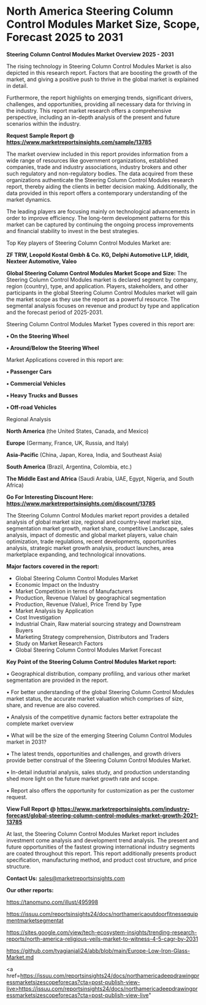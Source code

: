  # North America Steering Column Control Modules Market Size, Scope, Forecast 2025 to 2031

<Strong> Steering Column Control Modules Market Overview 2025 - 2031</strong>

The rising technology in Steering Column Control Modules Market is also depicted in this research report. Factors that are boosting the growth of the market, and giving a positive push to thrive in the global market is explained in detail.

Furthermore, the report highlights on emerging trends, significant drivers, challenges, and opportunities, providing all necessary data for thriving in the industry. This report market research offers a comprehensive perspective, including an in-depth analysis of the present and future scenarios within the industry.

<strong>Request Sample Report @ <a href=https://www.marketreportsinsights.com/sample/13785>https://www.marketreportsinsights.com/sample/13785</a></strong>

The market overview included in this report provides information from a wide range of resources like government organizations, established companies, trade and industry associations, industry brokers and other such regulatory and non-regulatory bodies. The data acquired from these organizations authenticate the Steering Column Control Modules research report, thereby aiding the clients in better decision making. Additionally, the data provided in this report offers a contemporary understanding of the market dynamics.

The leading players are focusing mainly on technological advancements in order to improve efficiency. The long-term development patterns for this market can be captured by continuing the ongoing process improvements and financial stability to invest in the best strategies.

Top Key players of Steering Column Control Modules Market are:

<strong>ZF TRW, Leopold Kostal Gmbh & Co. KG, Delphi Automotive LLP, Ididit, Nexteer Automotive, Valeo</strong>

<strong><b>Global Steering Column Control Modules Market Scope and Size:</b></strong>
The Steering Column Control Modules market is declared segment by company, region (country), type, and application. Players, stakeholders, and other participants in the global Steering Column Control Modules market will gain the market scope as they use the report as a powerful resource. The segmental analysis focuses on revenue and product by type and application and the forecast period of 2025-2031.

Steering Column Control Modules Market Types covered in this report are:

<strong>• On the Steering Wheel

• Around/Below the Steering Wheel</strong>

Market Applications covered in this report are:

<strong>• Passenger Cars

• Commercial Vehicles

• Heavy Trucks and Busses

• Off-road Vehicles</strong> 

Regional Analysis

<strong>North America</strong> (the United States, Canada, and Mexico)

<strong>Europe</strong> (Germany, France, UK, Russia, and Italy)

<strong>Asia-Pacific</strong> (China, Japan, Korea, India, and Southeast Asia)

<strong>South America</strong> (Brazil, Argentina, Colombia, etc.)

<strong>The Middle East and Africa</strong> (Saudi Arabia, UAE, Egypt, Nigeria, and South Africa)

<strong>Go For Interesting Discount Here: <a href=https://www.marketreportsinsights.com/discount/13785>https://www.marketreportsinsights.com/discount/13785</a></strong>

The Steering Column Control Modules market report provides a detailed analysis of global market size, regional and country-level market size, segmentation market growth, market share, competitive Landscape, sales analysis, impact of domestic and global market players, value chain optimization, trade regulations, recent developments, opportunities analysis, strategic market growth analysis, product launches, area marketplace expanding, and technological innovations.

<strong><b>Major factors covered in the report:</b></strong>
<ul>
  <li>Global Steering Column Control Modules Market </li>
  <li>Economic Impact on the Industry</li>
  <li>Market Competition in terms of Manufacturers</li>
  <li>Production, Revenue (Value) by geographical segmentation</li>
  <li>Production, Revenue (Value), Price Trend by Type</li>
  <li>Market Analysis by Application</li>
  <li>Cost Investigation</li>
  <li>Industrial Chain, Raw material sourcing strategy and Downstream Buyers</li>
  <li>Marketing Strategy comprehension, Distributors and Traders</li>
  <li>Study on Market Research Factors</li>
  <li>Global Steering Column Control Modules Market Forecast</li>
</ul>

<strong><b>Key Point of the Steering Column Control Modules Market report:</b></strong>

• Geographical distribution, company profiling, and various other market segmentation are provided in the report.

• For better understanding of the global Steering Column Control Modules market status, the accurate market valuation which comprises of size, share, and revenue are also covered.

• Analysis of the competitive dynamic factors better extrapolate the complete market overview

• What will be the size of the emerging Steering Column Control Modules market in 2031?

• The latest trends, opportunities and challenges, and growth drivers provide better construal of the Steering Column Control Modules Market.

• In-detail industrial analysis, sales study, and production understanding shed more light on the future market growth rate and scope.

• Report also offers the opportunity for customization as per the customer request.

<strong><b>View Full Report @ <a href=https://www.marketreportsinsights.com/industry-forecast/global-steering-column-control-modules-market-growth-2021-13785>https://www.marketreportsinsights.com/industry-forecast/global-steering-column-control-modules-market-growth-2021-13785</a></b></strong>


At last, the Steering Column Control Modules Market report includes investment come analysis and development trend analysis. The present and future opportunities of the fastest growing international industry segments are coated throughout this report. This report additionally presents product specification, manufacturing method, and product cost structure, and price structure.

<strong>Contact Us:</strong>
sales@marketreportsinsights.com

<strong>Our other reports:</strong>

<a href=https://tanomuno.com/illust/495998>https://tanomuno.com/illust/495998</a>

<a href=https://issuu.com/reportsinsights24/docs/northamericaoutdoorfitnessequipmentmarketsegmentat>https://issuu.com/reportsinsights24/docs/northamericaoutdoorfitnessequipmentmarketsegmentat</a>

<a href=https://sites.google.com/view/tech-ecosystem-insights/trending-research-reports/north-america-religious-veils-market-to-witness-4-5-cagr-by-2031>https://sites.google.com/view/tech-ecosystem-insights/trending-research-reports/north-america-religious-veils-market-to-witness-4-5-cagr-by-2031</a>

<a href=https://github.com/tyagianjali24/abb/blob/main/Europe-Low-Iron-Glass-Market.md>https://github.com/tyagianjali24/abb/blob/main/Europe-Low-Iron-Glass-Market.md</a>

<a href=https://issuu.com/reportsinsights24/docs/northamericadeepdrawingpressmarketsizescopeforecas?cta=post-publish-view-live>https://issuu.com/reportsinsights24/docs/northamericadeepdrawingpressmarketsizescopeforecas?cta=post-publish-view-live</a>"
